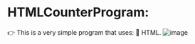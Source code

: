 # HTMLCounterProgram:
👉 This is a very simple program that uses:
  🚀 HTML.
  ![image](https://github.com/user-attachments/assets/e48c5a60-7b6f-4ff9-835b-805a49915b93)


